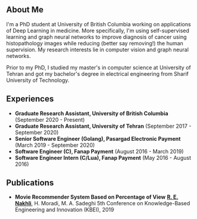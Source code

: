 ## About Me

I'm a PhD student at University of British Columbia working on applications of Deep Learning in medicine. More specifically, I'm using self-supervised learning and graph neural networks to improve diagnosis of cancer using histopathology images while reducing (better say removing!) the human supervision. My research interests lie in computer vision and graph neural networks.

Prior to my PhD, I studied my master's in computer science at University of Tehran and got my bachelor's degree in electrical engineering from Sharif University of Technology. 

## Experiences

- **Graduate Research Assistant, University of British Columbia** 
  (September 2020 - Present)
- **Graduate Research Assistant, University of Tehran** 
  (September 2017 - September 2020)
- **Senior Software Engineer (Golang), Pasargad Electronic Payment** 
  (March 2019 - September 2020)
- **Software Engineer (C), Fanap Payment** 
  (August 2016 - March 2019)
- **Software Engineer Intern (C/Lua), Fanap Payment** 
  (May 2016 - August 2016)

## Publications

- **Movie Recommender System Based on Percentage of View**
  **<u>R. E. Nakhli**</u>, H. Moradi, M. A. Sadeghi
  5th Conference on Knowledge-Based Engineering and Innovation (KBEI), 2019
